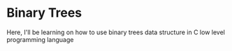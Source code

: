 # Binary Trees
Here, I'll be learning on how to use binary trees data structure in C low level programming language
